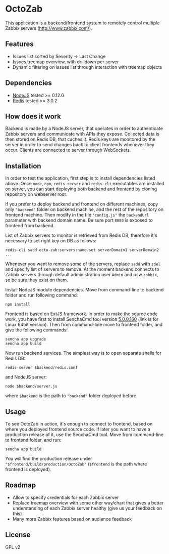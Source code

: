# OctoZab

This application is a backend/frontend system to remotely control multiple Zabbix servers (http://www.zabbix.com/).


## Features

- Issues list sorted by Severity -> Last Change
- Issues treemap overview, with drilldown per server
- Dynamic filtering on issues list through interaction with treemap objects


## Dependencies

- [NodeJS](http://nodejs.org/)	tested >= 0.12.6
- [Redis](http://redis.io/)		tested >= 3.0.2


## How does it work

Backend is made by a NodeJS server, that operates in order to authenticate Zabbix servers and communicate with APIs they expose. Collected data is then stored on Redis DB, that caches it. Redis keys are monitored by the server in order to send changes back to client frontends whenever they occur. Clients are connected to server through WebSockets.


## Installation

In order to test the application, first step is to install dependencies listed above. Once `node`, `npm`, `redis-server` and `redis-cli` executables are installed on server, you can start deploying both backend and frontend by cloning repository on webserver root.

If you prefer to deploy backend and frontend on different machines, copy only `"backend"` folder on backend machine, and the rest of the repository on frontend machine. Then modify in the file `"config.js"` the `backendUrl` parameter with backend domain name. Be sure port `8080` is exposed to frontend from backend.

List of Zabbix servers to monitor is retrieved from Redis DB, therefore it's necessary to set right key on DB as follows:

```shell
redis-cli sadd octo-zab:servers:name.set serverDomain1 serverDomain2 ...
```

Whenever you want to remove some of the servers, replace `sadd` with `sdel` and specify list of servers to remove. At the moment backend connects to Zabbix servers through default administration user `Admin` and psw `zabbix`, so be sure they exist on them.

Install NodeJS module dependencies. Move from command-line to backend folder and run following command:

```shell
npm install
```

Frontend is based on ExtJS framework. In order to make the source code work, you have first to install SenchaCmd tool version [5.0.0.160](http://cdn.sencha.com/cmd/5.0.0.160/SenchaCmd-5.0.0.160-linux-x64.run.zip) (link is for Linux 64bit version). Then from command-line move to frontend folder, and give the following commands:

```shell
sencha app upgrade
sencha app build
```

Now run backend services. The simplest way is to open separate shells for Redis DB:

```shell
redis-server $backend/redis.conf
```

and NodeJS server:

```shell
node $backend/server.js
```

where `$backend` is the path to `"backend"` folder deployed before.


## Usage

To see OctoZab in action, it's enough to connect to frontend, based on where you deployed frontend source code. If later you want to have a production release of it, use the SenchaCmd tool. Move from command-line to frontend folder, and run:

```shell
sencha app build
```

You will find the production release under `"$frontend/build/production/OctoZab"` (`$frontend` is the path where frontend is deployed).


## Roadmap

- Allow to specify credentials for each Zabbix server
- Replace treemap overview with some other way/chart that gives a better understanding of each Zabbix server healthy (give us your feedback on this)
- Many more Zabbix features based on audience feedback


## License

GPL v2